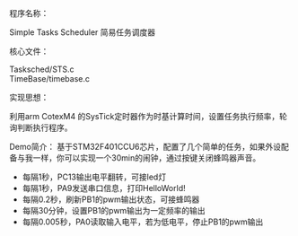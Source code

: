 程序名称：

Simple Tasks Scheduler
 简易任务调度器

核心文件：

Tasksched/STS.c  
TimeBase/timebase.c

实现思想：

利用arm CotexM4 的SysTick定时器作为时基计算时间，设置任务执行频率，轮询判断执行程序。

Demo简介：
基于STM32F401CCU6芯片，配置了几个简单的任务，如果外设配备与我一样，你可以实现一个30min的闹钟，通过按键关闭蜂鸣器声音。

- 每隔1秒，PC13输出电平翻转，可接led灯
- 每隔1秒，PA9发送串口信息，打印HelloWorld!
- 每隔0.2秒，刷新PB1的pwm输出状态，可接蜂鸣器
- 每隔30分钟，设置PB1的pwm输出为一定频率的输出
- 每隔0.005秒，PA0读取输入电平，若为低电平，停止PB1的pwm输出
